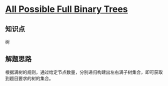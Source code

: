 # [All Possible Full Binary Trees](https://leetcode.com/problems/all-possible-full-binary-trees/)

## 知识点

树

## 解题思路

根据满树的规则，通过给定节点数量，分别递归构建出左右满子树集合，即可获取到题目要求的树的集合。
